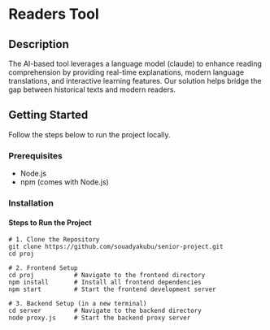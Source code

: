 # Readers Tool

## Description
The AI-based tool leverages a language model (claude) to enhance reading comprehension by providing real-time explanations, modern language translations, and interactive learning features. Our solution helps bridge the gap between historical texts and modern readers.

## Getting Started

Follow the steps below to run the project locally.

### Prerequisites

- Node.js 
- npm (comes with Node.js)

### Installation

#### Steps to Run the Project

```
# 1. Clone the Repository
git clone https://github.com/souadyakubu/senior-project.git
cd proj

# 2. Frontend Setup
cd proj           # Navigate to the frontend directory
npm install       # Install all frontend dependencies
npm start         # Start the frontend development server

# 3. Backend Setup (in a new terminal)
cd server         # Navigate to the backend directory
node proxy.js     # Start the backend proxy server
```

